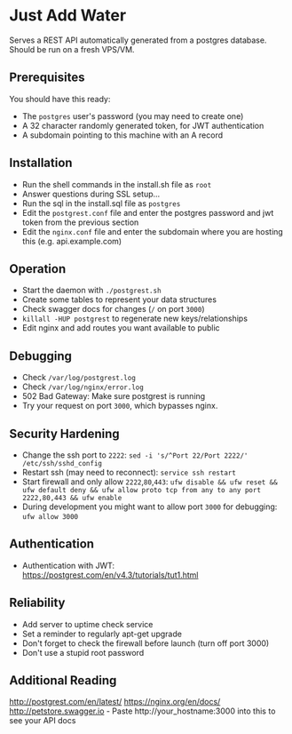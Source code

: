 # Just Add Water

Serves a REST API automatically generated from a postgres database. Should be run on a fresh VPS/VM.

## Prerequisites

You should have this ready:

* The `postgres` user's password (you may need to create one)
* A 32 character randomly generated token, for JWT authentication
* A subdomain pointing to this machine with an A record

## Installation

* Run the shell commands in the install.sh file as `root`
* Answer questions during SSL setup...
* Run the sql in the install.sql file as `postgres`
* Edit the `postgrest.conf` file and enter the postgres password and jwt token from the previous section
* Edit the `nginx.conf` file and enter the subdomain where you are hosting this (e.g. api.example.com)

## Operation

* Start the daemon with `./postgrest.sh`
* Create some tables to represent your data structures
* Check swagger docs for changes (`/` on port `3000`)
* `killall -HUP postgrest` to regenerate new keys/relationships
* Edit nginx and add routes you want available to public

## Debugging

* Check `/var/log/postgrest.log`
* Check `/var/log/nginx/error.log`
* 502 Bad Gateway: Make sure postgrest is running
* Try your request on port `3000`, which bypasses nginx.

## Security Hardening

* Change the ssh port to `2222`: `sed -i 's/^Port 22/Port 2222/' /etc/ssh/sshd_config`
* Restart ssh (may need to reconnect): `service ssh restart`
* Start firewall and only allow `2222`,`80`,`443`: `ufw disable && ufw reset && ufw default deny && ufw allow proto tcp from any to any port 2222,80,443 && ufw enable`
* During development you might want to allow port `3000` for debugging: `ufw allow 3000`

## Authentication

* Authentication with JWT: https://postgrest.com/en/v4.3/tutorials/tut1.html

## Reliability

* Add server to uptime check service
* Set a reminder to regularly apt-get upgrade
* Don't forget to check the firewall before launch (turn off port 3000)
* Don't use a stupid root password

## Additional Reading

http://postgrest.com/en/latest/
https://nginx.org/en/docs/
http://petstore.swagger.io - Paste http://your_hostname:3000 into this to see your API docs
